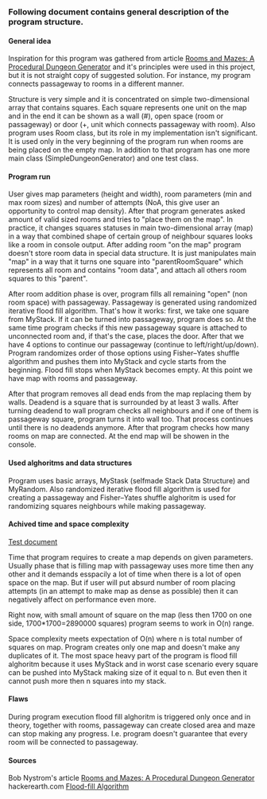 ### Following document contains general description of the program structure.  


#### General idea  

Inspiration for this program was gathered from article [Rooms and Mazes: A Procedural Dungeon Generator](http://journal.stuffwithstuff.com/2014/12/21/rooms-and-mazes/)
and it's principles were used in this project, but it is not 
straight copy of suggested solution. For instance, my program connects passageway to rooms in a different manner.  

Structure is very simple and it is concentrated on simple two-dimensional  array that contains squares. Each square represents 
one unit on the map and in the end it can be shown as a wall (#), open space (room or passageway) or door (+, unit which connects 
passageway with room). Also program uses Room class, but its role in my implementation isn't significant. It is used only in the very 
beginning of the program run when rooms are being placed on the empty map. In addition to that program has one more main class 
(SimpleDungeonGenerator) and one test class. 

#### Program run  

User gives map parameters (height and width), room parameters (min and max room sizes) and number of attempts (NoA, this give user 
an opportunity to control map density). After that program generates asked amount of valid sized rooms and tries to "place them 
on the map". In practice, it changes squares statuses in main two-dimensional array (map) in a way that combined shape of
certain group of neighbour squares looks like a room in console output. After adding room "on the map" program doesn't store 
room data in special data structure. It is just manipulates main "map" in a way that it turns one square into "parentRoomSquare"
which represents all room and contains "room data", and attach all others room squares to this "parent". 

After room addition phase is over, program fills all remaining "open" (non room space) with passageway. Passageway is generated 
using randomized iterative flood fill algorithm. That's how it works: first, we take one square from MyStack. If it can be turned into passageway, program does so. At the same time program checks if this new passageway square is attached to unconnected room and, if that's the case, places the door. After that we have 4 options to continue our passageway 
(continue to left/right/up/down). Program randomizes order of those options using Fisher–Yates shuffle algorithm and pushes them into MyStack and cycle starts from the beginning. Flood fill stops when MyStack becomes empty. At this point we have map with rooms and passageway. 

After that program removes all dead ends from the map replacing them by walls. Deadend is a square that is surrounded by at least 3 walls. After turning deadend to wall program checks all neighbours and if one of them is passageway square, program turns it into wall too. That process continues until there is no deadends anymore. After that program checks how many rooms on map are connected. At the end map will be showen in the console.

#### Used alghoritms and data structures  
Program uses basic arrays, MyStask (selfmade Stack Data Structure) and MyRandom. Also randomized iterative flood fill algorithm is used for creating a passageway and Fisher–Yates shuffle alghoritm is used for randomizing squares neighbours while making passageway.

#### Achived time and space complexity 
[Test document](https://github.com/alemati/simpleDungeonGeneratorTiralabra2019/blob/master/documentation/testDocument.md)   

Time that program requires to create a map depends on given parameters. Usually phase that is filling map with passageway uses more time then any other and it demands esspacily a lot of time when there is a lot of open space on the map. But if user will put absurd number of room placing attempts (in an attempt to make map as dense as possible) then it can negatively affect on performance even more.

Right now, with small amount of square on the map (less then 1700 on  one side, 1700*1700=2890000 squares) program seems to work in O(n) range. 

Space complexity meets expectation of O(n) where n is total number of squares on map. Program creates only one map and doesn't make any duplicates of it. The most space heavy part of the program is flood fill alghoritm because it uses MyStack and in worst case scenario every square can be pushed into MyStack making size of it equal to n. But even then it cannot push more then n squares into my stack.

#### Flaws  
During program execution flood fill alghoritm is triggered only once and in theory, together with rooms, passageway can create closed area and maze can stop making any progress. I.e. program doesn't guarantee that every room will be connected to passageway.

#### Sources
Bob Nystrom's article [Rooms and Mazes: A Procedural Dungeon Generator](http://journal.stuffwithstuff.com/2014/12/21/rooms-and-mazes/)   
hackerearth.com [Flood-fill Algorithm](https://www.hackerearth.com/practice/algorithms/graphs/flood-fill-algorithm/tutorial/)





